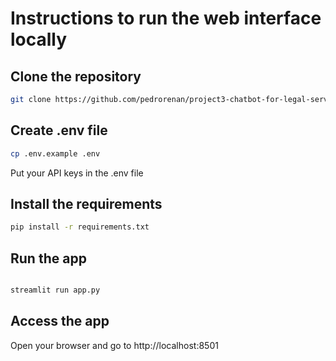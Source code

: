 # Instructions to run the web interface locally

## Clone the repository

```bash
git clone https://github.com/pedrorenan/project3-chatbot-for-legal-services-automation
```

## Create .env file
```bash
cp .env.example .env
```
Put your API keys in the .env file

## Install the requirements

```bash
pip install -r requirements.txt
```

## Run the app

```bash

streamlit run app.py
```

## Access the app

Open your browser and go to http://localhost:8501
